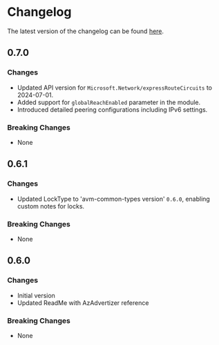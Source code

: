 # Changelog

The latest version of the changelog can be found [here](https://github.com/Azure/bicep-registry-modules/blob/main/avm/res/network/express-route-circuit/CHANGELOG.md).

## 0.7.0

### Changes

- Updated API version for `Microsoft.Network/expressRouteCircuits` to 2024-07-01.
- Added support for `globalReachEnabled` parameter in the module.
- Introduced detailed peering configurations including IPv6 settings.

### Breaking Changes

- None

## 0.6.1

### Changes

- Updated LockType to 'avm-common-types version' `0.6.0`, enabling custom notes for locks.

### Breaking Changes

- None

## 0.6.0

### Changes

- Initial version
- Updated ReadMe with AzAdvertizer reference

### Breaking Changes

- None
